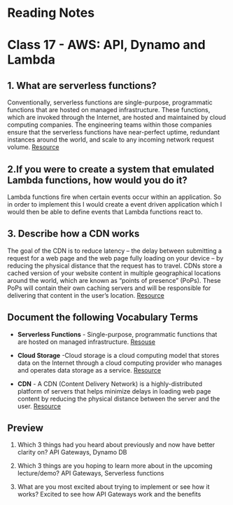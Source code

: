 # Reading Notes

# Class 17 - AWS: API, Dynamo and Lambda

## 1. What are serverless functions?

Conventionally, serverless functions are single-purpose, programmatic functions that are hosted on managed infrastructure. These functions, which are invoked through the Internet, are hosted and maintained by cloud computing companies. The engineering teams within those companies ensure that the serverless functions have near-perfect uptime, redundant instances around the world, and scale to any incoming network request volume. [Resource](https://www.pubnub.com/blog/what-is-a-serverless-function/)

## 2.If you were to create a system that emulated Lambda functions, how would you do it?

Lambda functions fire when certain events occur within an application. So in order to implement this I would create a event driven application which I would then be able to define events that Lambda functions react to.

## 3. Describe how a CDN works

The goal of the CDN is to reduce latency – the delay between submitting a request for a web page and the web page fully loading on your device – by reducing the physical distance that the request has to travel. CDNs store a cached version of your website content in multiple geographical locations around the world, which are known as “points of presence” (PoPs). These PoPs will contain their own caching servers and will be responsible for delivering that content in the user’s location. [Resource](https://www.akamai.com/us/en/cdn/what-is-a-cdn.jsp)


## Document the following Vocabulary Terms

- **Serverless Functions** - Single-purpose, programmatic functions that are hosted on managed infrastructure. [Resouse](https://www.pubnub.com/blog/what-is-a-serverless-function/)

- **Cloud Storage** -Cloud storage is a cloud computing model that stores data on the Internet through a cloud computing provider who manages and operates data storage as a service. [Resource](https://aws.amazon.com/what-is-cloud-storage/)

- **CDN** - A CDN (Content Delivery Network) is a highly-distributed platform of servers that helps minimize delays in loading web page content by reducing the physical distance between the server and the user. [Resource](https://www.akamai.com/us/en/cdn/what-is-a-cdn.jsp)


## Preview 

1. Which 3 things had you heard about previously and now have better clarity on? API Gateways, Dynamo DB

2. Which 3 things are you hoping to learn more about in the upcoming lecture/demo? API Gateways, Serverless functions

3. What are you most excited about trying to implement or see how it works? Excited to see how API Gateways work and the benefits
